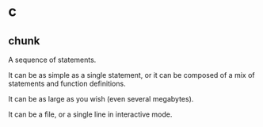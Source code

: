 # c
## chunk

A sequence of statements.

It can be  as simple as a  single statement, or it  can be composed of  a mix of
statements and function definitions.

It can be as large as you wish (even several megabytes).

It can be a file, or a single line in interactive mode.
